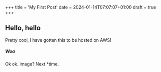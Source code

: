 +++
title = 'My First Post'
date = 2024-01-14T07:07:07+01:00
draft = true
+++
## Hello, hello

Pretty cool, I have gotten this to be hosted on AWS!

##### Woa

Ok ok. image? Next *time. 